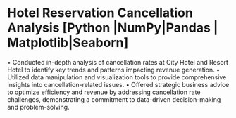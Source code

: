 # Hotel Reservation Cancellation Analysis [Python |NumPy|Pandas | Matplotlib|Seaborn]


•	Conducted in-depth analysis of cancellation rates at City Hotel and Resort Hotel to identify key trends and patterns impacting revenue generation.
•	Utilized data manipulation and visualization tools to provide comprehensive insights into cancellation-related issues.
•	Offered strategic business advice to optimize efficiency and revenue by addressing cancellation rate challenges, demonstrating a commitment to data-driven decision-making and problem-solving.
